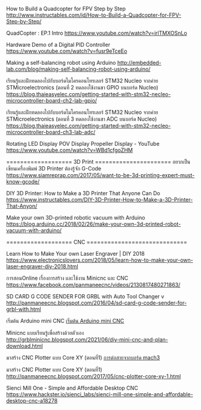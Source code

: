 How to Build a Quadcopter for FPV Step by Step
http://www.instructables.com/id/How-to-Build-a-Quadcopter-for-FPV-Step-by-Step/

QuadCopter : EP.1 Intro
https://www.youtube.com/watch?v=irlTMXOSnLo

Hardware Demo of a Digital PID Controller
https://www.youtube.com/watch?v=fusr9eTceEo

Making a self-balancing robot using Arduino
http://embedded-lab.com/blog/making-self-balancing-robot-using-arduino/


เรียนรู้และฝึกทดลองไปกับบอร์ดไมโครคอนโทรเลอร์ STM32 Nucleo จากค่าย STMicroelectronics (ตอนที่ 2 ทดลองใช้งานขา GPIO บนบอร์ด Nucleo)
https://blog.thaieasyelec.com/getting-started-with-stm32-necleo-microcontroller-board-ch2-lab-gpio/

เรียนรู้และฝึกทดลองไปกับบอร์ดไมโครคอนโทรเลอร์ STM32 Nucleo จากค่าย STMicroelectronics (ตอนที่ 3 ทดลองใช้งานขา ADC บนบอร์ด Nucleo)
https://blog.thaieasyelec.com/getting-started-with-stm32-necleo-microcontroller-board-ch3-lab-adc/

Rotating LED Display POV Display Propeller Display - YouTube
https://www.youtube.com/watch?v=WBd1cfgoZHM

=================== 3D Print ======================
อยากเป็นเซียนเครื่องพิมพ์ 3D Printer ต้องรู้จัก G-Code
https://www.siamreprap.com/2017/05/want-to-be-3d-printing-expert-must-know-gcode/

DIY 3D Printer: How to Make a 3D Printer That Anyone Can Do
https://www.instructables.com/DIY-3D-Printer-How-to-Make-a-3D-Printer-That-Anyon/

Make your own 3D-printed robotic vacuum with Arduino
https://blog.arduino.cc/2018/02/26/make-your-own-3d-printed-robot-vacuum-with-arduino/

=================== CNC =============================

Learn How to Make Your own Laser Engraver | DIY 2018
https://www.electronicslovers.com/2018/05/learn-how-to-make-your-own-laser-engraver-diy-2018.html

การสอนOnline เรื่องการสร้าง และใช้งาน Minicnc และ CNC
https://www.facebook.com/panmaneecnc/videos/2130817480271863/

SD CARD G CODE SENDER FOR GRBL with Auto Tool Changer v
http://panmaneecnc.blogspot.com/2016/04/sd-card-g-code-sender-for-grbl-with.html

เริ่มต้น Arduino mini CNC
[เริ่มต้น Arduino mini CNC](https://www.facebook.com/watch/?v=715231788553891)

Minicnc แบบเรียนรู้เพื่อสร้างด้วยตัวเอง
http://grblminicnc.blogspot.com/2021/06/diy-mini-cnc-and-plan-download.html

มาสร้าง CNC Plotter แบบ Core XY (ตอนที่1) 
[การต่อสายจากบอร์ด mach3](http://panmaneecnc.blogspot.com/2017/05/cnc-plotter-core-xy-1.html)

มาสร้าง CNC Plotter แบบ Core XY (ตอนที่1) 
http://panmaneecnc.blogspot.com/2017/05/cnc-plotter-core-xy-1.html

Sienci Mill One - Simple and Affordable Desktop CNC 
https://www.hackster.io/sienci_labs/sienci-mill-one-simple-and-affordable-desktop-cnc-a18278

